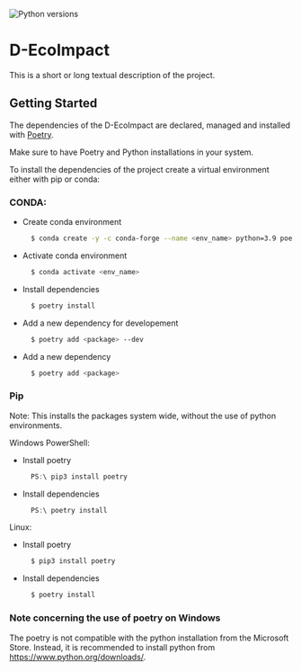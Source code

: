 
![Python versions](https://img.shields.io/badge/Python-3.9-blue)

# D-EcoImpact

This is a short or long textual description of the project.

## Getting Started

The dependencies of the D-EcoImpact are declared, managed and installed with [Poetry](https://python-poetry.org/). 

Make sure to have Poetry and Python installations in your system. 

To install the dependencies of the project create a virtual environment either with pip or conda:

	
### CONDA:

- Create conda environment  
  ```sh
    $ conda create -y -c conda-forge --name <env_name> python=3.9 poetry
    ```
- Activate conda environment
  ```sh
    $ conda activate <env_name> 
    ```
- Install dependencies
  ```sh
    $ poetry install
    ```
- Add a new dependency for developement
  ```sh
    $ poetry add <package> --dev
    ```
- Add a new dependency 
  ```sh
    $ poetry add <package>
    ```
		

### Pip
Note: This installs the packages system wide, without the use of python environments.

Windows PowerShell:
- Install poetry
  ```powershell
    PS:\ pip3 install poetry
    ```
- Install dependencies
  ```powershell
    PS:\ poetry install
    ```

Linux:
- Install poetry
  ```sh
    $ pip3 install poetry
    ```
- Install dependencies
  ```sh
    $ poetry install
    ```
    
### Note concerning the use of poetry on Windows

The poetry is not compatible with the python installation from the Microsoft Store. Instead, it is recommended to install python from https://www.python.org/downloads/.